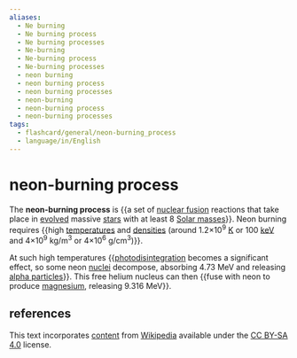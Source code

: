 ```yaml
---
aliases:
  - Ne burning
  - Ne burning process
  - Ne burning processes
  - Ne-burning
  - Ne-burning process
  - Ne-burning processes
  - neon burning
  - neon burning process
  - neon burning processes
  - neon-burning
  - neon-burning process
  - neon-burning processes
tags:
  - flashcard/general/neon-burning_process
  - language/in/English
---
```


# neon-burning process

The __neon-burning process__ is {{a set of [nuclear fusion](nuclear%20fusion.md) reactions that take place in [evolved](stellar%20evolution.md) massive [stars](star.md) with at least 8 [Solar masses](solar%20mass.md)}}. Neon burning requires {{high [temperatures](temperature.md) and [densities](density.md) (around 1.2×10<sup>9</sup> [K](Kelvin.md) or 100 [keV](electronvolt.md) and 4×10<sup>9</sup> kg/m<sup>3</sup> or 4×10<sup>6</sup> g/cm<sup>3</sup>)}}. <!--SR:!2024-08-10,7,250!2024-08-05,2,210-->

At such high temperatures {{[photodisintegration](photodisintegration.md) becomes a significant effect, so some neon [nuclei](atomic%20nucleus.md) decompose, absorbing 4.73 MeV and releasing [alpha particles](alpha%20particle.md)}}. This free helium nucleus can then {{fuse with neon to produce [magnesium](magnesium.md), releasing 9.316 MeV}}. <!--SR:!2024-08-05,2,210!2024-08-06,2,210-->

## references

This text incorporates [content](https://en.wikipedia.org/wiki/neon-burning_process) from [Wikipedia](Wikipedia.md) available under the [CC BY-SA 4.0](https://creativecommons.org/licenses/by-sa/4.0/) license.
